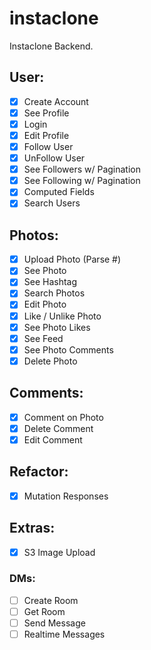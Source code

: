 # instaclone

Instaclone Backend.

## User:

- [x] Create Account
- [x] See Profile
- [x] Login
- [x] Edit Profile
- [x] Follow User
- [x] UnFollow User
- [x] See Followers w/ Pagination
- [x] See Following w/ Pagination
- [x] Computed Fields
- [x] Search Users

## Photos:

- [x] Upload Photo (Parse #)
- [x] See Photo
- [x] See Hashtag
- [x] Search Photos
- [x] Edit Photo
- [x] Like / Unlike Photo
- [x] See Photo Likes
- [x] See Feed
- [x] See Photo Comments
- [x] Delete Photo

## Comments:
- [x] Comment on Photo
- [x] Delete Comment
- [x] Edit Comment

## Refactor:
- [x] Mutation Responses

## Extras:
- [x] S3 Image Upload

### DMs: 
- [ ] Create Room
- [ ] Get Room
- [ ] Send Message
- [ ] Realtime Messages
